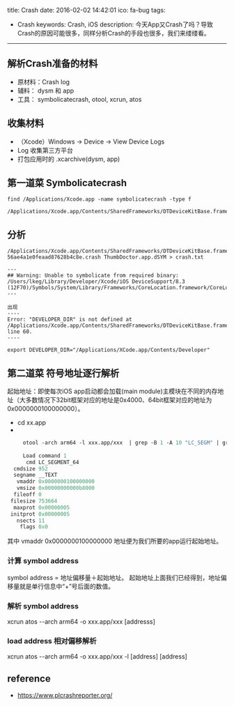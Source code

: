 title: Crash
date: 2016-02-02 14:42:01
ico: fa-bug
tags:
- Crash
keywords: Crash, iOS
description: 今天App又Crash了吗？导致Crash的原因可能很多，同样分析Crash的手段也很多，我们来缕缕看。
-----

## 解析Crash准备的材料
+ 原材料：Crash log 
+ 辅料： dysm 和 app
+ 工具： symbolicatecrash, otool, xcrun, atos


## 收集材料
+ （Xcode）Windows -> Device -> View Device Logs 
+  Log 收集第三方平台
+  打包应用时的 .xcarchive(dysm, app)

## 第一道菜 Symbolicatecrash
``` shell
find /Applications/Xcode.app -name symbolicatecrash -type f

/Applications/Xcode.app/Contents/SharedFrameworks/DTDeviceKitBase.framework/Versions/A/Resources/symbolicatecrash
```

## 分析
```
/Applications/Xcode.app/Contents/SharedFrameworks/DTDeviceKitBase.framework/Versions/A/Resources/symbolicatecrash 56ae4a1e0feaad87628b4c8e.crash ThumbDoctor.app.dSYM > crash.txt

---
## Warning: Unable to symbolicate from required binary: /Users/lkeg/Library/Developer/Xcode/iOS DeviceSupport/8.3 (12F70)/Symbols/System/Library/Frameworks/CoreLocation.framework/CoreLocation
---

出现
----
Error: "DEVELOPER_DIR" is not defined at /Applications/Xcode.app/Contents/SharedFrameworks/DTDeviceKitBase.framework/Versions/A/Resources/symbolicatecrash line 60.
----

export DEVELOPER_DIR="/Applications/XCode.app/Contents/Developer"
```
## 第二道菜 符号地址逐行解析
起始地址：即使每次iOS app启动都会加载(main module)主模块在不同的内存地址（大多数情况下32bit框架对应的地址是0x4000、64bit框架对应的地址为0x0000000100000000）。
+ cd xx.app
+ 
``` llvm
     otool -arch arm64 -l xxx.app/xxx  | grep -B 1 -A 10 "LC_SEGM" | grep -B 3 -A 8 "__TEXT"
     
     Load command 1
      cmd LC_SEGMENT_64
  cmdsize 952
  segname __TEXT
   vmaddr 0x0000000100000000
   vmsize 0x00000000000b8000
  fileoff 0
 filesize 753664
  maxprot 0x00000005
 initprot 0x00000005
   nsects 11
    flags 0x0
```
其中 vmaddr 0x0000000100000000 地址便为我们所要的app运行起始地址。

### 计算 symbol address 
symbol address = 地址偏移量＋起始地址。
起始地址上面我们已经得到，地址偏移量就是单行信息中“+”号后面的数值。

### 解析 symbol address 
xcrun atos --arch arm64 -o xxx.app/xxx [addresss]

### load address 相对偏移解析

xcrun atos --arch arm64 -o xxx.app/xxx -l [address] [address]


## reference
+ https://www.plcrashreporter.org/
